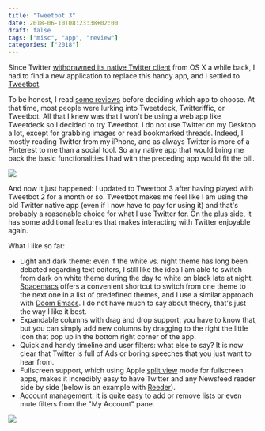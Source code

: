 ```yaml
---
title: "Tweetbot 3"
date: 2018-06-10T08:23:38+02:00
draft: false
tags: ["misc", "app", "review"]
categories: ["2018"]
---
```


Since Twitter [withdrawned its native Twitter client](https://twitter.com/TwitterSupport/status/964635739517407232) from OS X a while back, I had to find a new application to replace this handy app, and I settled to [Tweetbot](https://tapbots.com/tweetbot/mac/).

<!--more-->

To be honest, I read [some reviews](https://tidbits.com/2018/03/02/three-alternatives-to-twitters-now-defunct-mac-app/) before deciding which app to choose. At that time, most people were lurking into Tweetdeck, Twitteriffic, or Tweetbot. All that I knew was that I won't be using a web app like Tweetdeck so I decided to try Tweetbot. I do not use Twitter on my Desktop a lot, except for grabbing images or read bookmarked threads. Indeed, I mostly reading Twitter from my iPhone, and as always Twitter is more of a Pinterest to me than a social tool. So any native app that would bring me back the basic functionalities I had with the preceding app would fit the bill.

![](/img/2018-06-10-08-39-43.png)

And now it just happened: I updated to Tweetbot 3 after having played with Tweetbot 2 for a month or so. Tweetbot makes me feel like I am using the old Twitter native app (even if I now have to pay for using it) and that's probably a reasonable choice for what I use Twitter for. On the plus side, it has some additional features that makes interacting with Twitter enjoyable again.

What I like so far:

- Light and dark theme: even if the white vs. night theme has long been debated regarding text editors, I still like the idea I am able to switch from dark on white theme during the day to white on black late at night. [Spacemacs](http://spacemacs.org) offers a convenient shortcut to switch from one theme to the next one in a list of predefined themes, and I use a similar approach with [Doom Emacs](https://github.com/hlissner/doom-emacs). I do not have much to say about theory, that's just the way I like it best.
- Expandable columns with drag and drop support: you have to know that, but you can simply add new columns by dragging to the right the little icon that pop up in the bottom right corner of the app.
- Quick and handy timeline and user filters: what else to say? It is now clear that Twitter is full of Ads or boring speeches that you just want to hear from.
- Fullscreen support, which using Apple [split view](https://support.apple.com/en-us/HT204948) mode for fullscreen apps, makes it incredibly easy to have Twitter and any Newsfeed reader side by side (below is an example with [Reeder](/post/reeder-app.md)).
- Account management: it is quite easy to add or remove lists or even mute filters from the "My Account" pane.

![](/img/2018-06-10-09-02-42.png)
